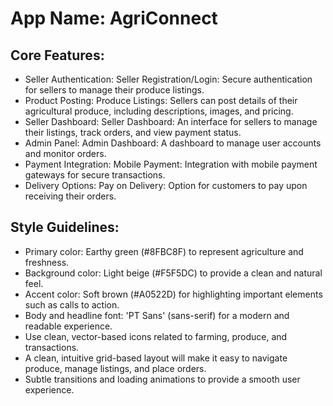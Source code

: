 # **App Name**: AgriConnect

## Core Features:

- Seller Authentication: Seller Registration/Login: Secure authentication for sellers to manage their produce listings.
- Product Posting: Produce Listings: Sellers can post details of their agricultural produce, including descriptions, images, and pricing.
- Seller Dashboard: Seller Dashboard: An interface for sellers to manage their listings, track orders, and view payment status.
- Admin Panel: Admin Dashboard: A dashboard to manage user accounts and monitor orders.
- Payment Integration: Mobile Payment: Integration with mobile payment gateways for secure transactions.
- Delivery Options: Pay on Delivery: Option for customers to pay upon receiving their orders.

## Style Guidelines:

- Primary color: Earthy green (#8FBC8F) to represent agriculture and freshness.
- Background color: Light beige (#F5F5DC) to provide a clean and natural feel.
- Accent color: Soft brown (#A0522D) for highlighting important elements such as calls to action.
- Body and headline font: 'PT Sans' (sans-serif) for a modern and readable experience.
- Use clean, vector-based icons related to farming, produce, and transactions.
- A clean, intuitive grid-based layout will make it easy to navigate produce, manage listings, and place orders.
- Subtle transitions and loading animations to provide a smooth user experience.